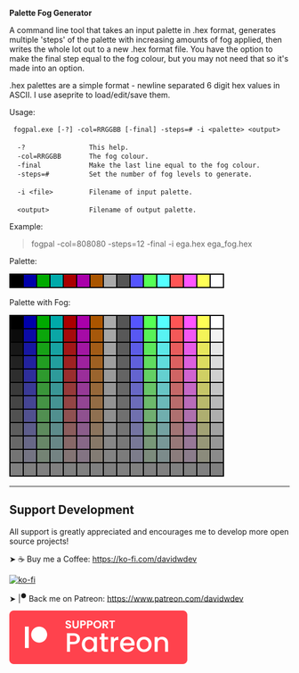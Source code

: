 
**Palette Fog Generator**

A command line tool that takes an input palette in .hex format, generates multiple 'steps' of the palette with increasing amounts of fog applied, then writes the whole lot out to a new .hex format file. You have the option to make the final step equal to the fog colour, but you may not need that so it's made into an option.

.hex palettes are a simple format - newline separated 6 digit hex values in ASCII. I use aseprite to load/edit/save them.

Usage:

```
 fogpal.exe [-?] -col=RRGGBB [-final] -steps=# -i <palette> <output>

  -?                This help.
  -col=RRGGBB       The fog colour.
  -final            Make the last line equal to the fog colour.
  -steps=#          Set the number of fog levels to generate.

  -i <file>         Filename of input palette.

  <output>          Filename of output palette.
```

Example:

> fogpal -col=808080 -steps=12 -final -i ega.hex ega_fog.hex


Palette:

![EGA colour palette](example/ega.png?raw=true "Palette")

Palette with Fog:

![EGA colour palette with fog](example/ega_fog.png?raw=true "Palette + Fog")

---

## Support Development

All support is greatly appreciated and encourages me to develop more open source projects!

➤ ☕ Buy me a Coffee: https://ko-fi.com/davidwdev

[![ko-fi](https://ko-fi.com/img/githubbutton_sm.svg)](https://ko-fi.com/B0B458231)

➤ |<sup>●</sup> Back me on︎ Patreon: https://www.patreon.com/davidwdev

[![Patreon](../patreon.svg?raw=true)](https://www.patreon.com/davidwdev)

